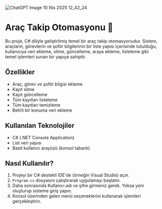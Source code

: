 ![ChatGPT Image 10 Nis 2025 12_42_24](https://github.com/user-attachments/assets/47ff499f-b4c3-4486-8e6d-cda3591b96bb)

# Araç Takip Otomasyonu 🚗

Bu proje, C# diliyle geliştirilmiş temel bir araç takip otomasyonudur. Sistem, araçların, görevlerin ve şoför bilgilerinin bir liste yapısı içerisinde tutulduğu, kullanıcıya veri ekleme, silme, güncelleme, araya ekleme, listeleme gibi temel işlemleri sunan bir yapıya sahiptir.

## Özellikler

-  Araç, görev ve şoför bilgisi ekleme  
-  Kayıt silme  
-  Kayıt güncelleme  
-  Tüm kayıtları listeleme  
-  Tüm kayıtları temizleme  
-  Belirli bir konuma veri ekleme

## Kullanılan Teknolojiler

- C# (.NET Console Application)
- List veri yapısı
- Basit kullanıcı arayüzü (konsol tabanlı)

## Nasıl Kullanılır?

1. Projeyi bir C# destekli IDE'de (örneğin Visual Studio) açın.
2. `Program.cs` dosyasını çalıştırarak uygulamayı başlatın.
3. Daha sonrasında Kullanıcı adı ve şifre girmeniz gerek. Yoksa yeni oluşturup sisteme giriş yapın.
4. Konsol üzerinden gelen menü seçeneklerini kullanarak işlemleri gerçekleştirin.





